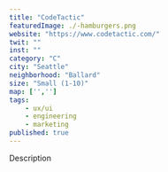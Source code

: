 ```yaml
---
title: "CodeTactic"
featuredImage: ./-hamburgers.png
website: "https://www.codetactic.com/"
twit: ""
inst: ""
category: "C"
city: "Seattle"
neighborhood: "Ballard"
size: "Small (1-10)"
map: ['','']
tags:
    - ux/ui
    - engineering
    - marketing
published: true
---
```


Description
